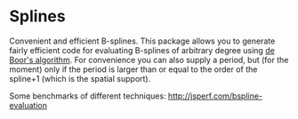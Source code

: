 Splines
=======

Convenient and efficient B-splines. This package allows you to generate fairly efficient code for evaluating B-splines of arbitrary degree using [de Boor's algorithm](http://en.wikipedia.org/wiki/De_Boor%27s_algorithm). For convenience you can also supply a period, but (for the moment) only if the period is larger than or equal to the order of the spline+1 (which is the spatial support).

Some benchmarks of different techniques: http://jsperf.com/bspline-evaluation
